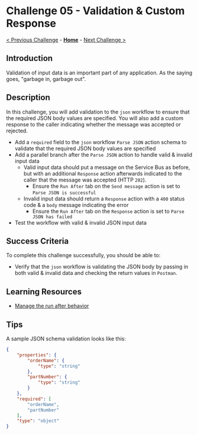 # Challenge 05 - Validation & Custom Response

[< Previous Challenge](./Challenge-04.md) - **[Home](../README.md)** - [Next Challenge >](./Challenge-06.md)

## Introduction

Validation of input data is an important part of any application. As the saying goes, "garbage in, garbage out".

## Description

In this challenge, you will add validation to the `json` workflow to ensure that the required JSON body values are specified. You will also add a custom response to the caller indicating whether the message was accepted or rejected.

- Add a `required` field to the `json` workflow `Parse JSON` action schema to validate that the required JSON body values are specified
- Add a parallel branch after the `Parse JSON` action to handle valid & invalid input data
  - Valid input data should put a message on the Service Bus as before, but with an additional `Response` action afterwards indicated to the caller that the message was accepted (HTTP `202`).
    - Ensure the `Run After` tab on the `Send message` action is set to `Parse JSON is successful`
  - Invalid input data should return a `Response` action with a `400` status code & a `body` message indicating the error
    - Ensure the `Run After` tab on the `Response` action is set to `Parse JSON has failed`
- Test the workflow with valid & invalid JSON input data

## Success Criteria

To complete this challenge successfully, you should be able to:
- Verify that the `json` workflow is validating the JSON body by passing in both valid & invalid data and checking the return values in `Postman`.

## Learning Resources

- [Manage the run after behavior](https://learn.microsoft.com/en-us/azure/logic-apps/logic-apps-exception-handling?tabs=standard#manage-the-run-after-behavior)

## Tips

A sample JSON schema validation looks like this:
```json
{
    "properties": {
        "orderName": {
            "type": "string"
        },
        "partNumber": {
            "type": "string"
        }
    },
    "required": [
        "orderName",
        "partNumber"
    ],
    "type": "object"
}
```